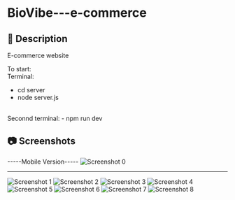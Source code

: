 # BioVibe---e-commerce

## 📖 Description
E-commerce website

To start:
<br/>
  Terminal:
  - cd server
  - node server.js
<br/>
  Seconnd terminal:
  - npm run dev


## 📷 Screenshots

-----Mobile Version-----
![Screenshot 0](https://github.com/Vasillena/BioVibe---e-commerce/assets/114015792/20c991fd-978b-420a-a13f-049e0c7cd3fc)

------------------------
![Screenshot 1](https://github.com/Vasillena/BioVibe---e-commerce/assets/114015792/c6d21235-4908-42c8-80cc-f76088205037)
![Screenshot 2](https://github.com/Vasillena/BioVibe---e-commerce/assets/114015792/982588aa-0df3-4c8b-a4ba-b6f0c2cf0826)
![Screenshot 3](https://github.com/Vasillena/BioVibe---e-commerce/assets/114015792/3dcc7955-0923-4b57-b5d0-901bf07d55cf)
![Screenshot 4](https://github.com/Vasillena/BioVibe---e-commerce/assets/114015792/cd43acc3-776e-4f7d-8b14-10c65b6843fe)
![Screenshot 5](https://github.com/Vasillena/BioVibe---e-commerce/assets/114015792/119d74c7-b3e4-4660-9c84-b75704cea135)
![Screenshot 6](https://github.com/Vasillena/BioVibe---e-commerce/assets/114015792/1f447360-988f-4eed-b7b9-0cb3a1ff4cf3)
![Screenshot 7](https://github.com/Vasillena/BioVibe---e-commerce/assets/114015792/aca9b7cf-eeff-46aa-a4e8-9ebe2fc5f283)
![Screenshot 8](https://github.com/Vasillena/BioVibe---e-commerce/assets/114015792/9684397a-2dd6-4c1a-a940-360480a921ce)
